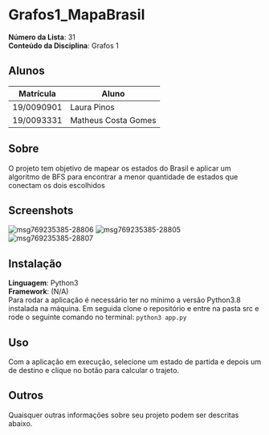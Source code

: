 # Grafos1_MapaBrasil


**Número da Lista**: 31<br>
**Conteúdo da Disciplina**: Grafos 1<br>

## Alunos
|Matrícula | Aluno |
| -- | -- |
| 19/0090901  | Laura Pinos |
| 19/0093331 |  Matheus Costa Gomes |

## Sobre 
O projeto tem objetivo de mapear os estados do Brasil e aplicar um algoritmo de BFS para encontrar a menor quantidade de estados que conectam os dois escolhidos 

## Screenshots
![msg769235385-28806](https://user-images.githubusercontent.com/62102447/203167479-e75e2c92-09bd-45d1-b411-5d7e0d022855.jpg)
![msg769235385-28805](https://user-images.githubusercontent.com/62102447/203167493-7f50e28f-432c-4ff5-b8d8-fb3d1b09145d.jpg)
![msg769235385-28807](https://user-images.githubusercontent.com/62102447/203167500-6f304707-850d-4410-ad35-e948d4df40da.jpg)


## Instalação 
**Linguagem**: Python3 <br>
**Framework**: (N/A)<br>
Para rodar a aplicação é necessário ter no mínimo a versão Python3.8 instalada na máquina.
Em seguida clone o repositório e entre na pasta src e rode o seguinte comando no terminal:
`python3 app.py`

## Uso 
Com a aplicação em execução, selecione um estado de partida e depois um de destino e clique no botão para calcular o trajeto.

## Outros 
Quaisquer outras informações sobre seu projeto podem ser descritas abaixo.




